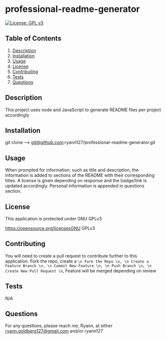 # professional-readme-generator

  [![License: GPL v3](https://img.shields.io/badge/License-GPLv3-blue.svg)](https://www.gnu.org/licenses/gpl-3.0)
  

## Table of Contents
1. [Description](#description)
2. [Installation](#installation)
3. [Usage](#usage)
4. [License](#license)
5. [Contributing](#contributing)
6. [Tests](#tests)
7. [Questions](#questions) 

## Description
 This project uses node and JavaScript to generate README files per project accordingly

 ## Installation
 git clone --> git@github.com:ryann127/professional-readme-generator.git

 ## Usage
 When prompted for information, such as title and description, the information is added to sections of the README with their corresponding titles. A license is given depending on response and the badge/link is updated accordingly. Personal information is appended in questions section.

 ## License

 This application is protected under GNU GPLv3

 https://opensource.org/licensesGNU GPLv3

 ## Contributing
 You will need to create a pull request to contribute further to this application. Fork the repo, create a `\n Fork the Repo \n, \n Create a Feature Branch \n, \n Commit New Feature \n, \n Push Branch \n, \n Create New Pull Request \n`, Feature will be merged depending on review

 ## Tests
 N/A

 ## Questions
 For any questions, please reach me, Ryann, at either ryann.goldberg127@gmail.com and/or ryann127


